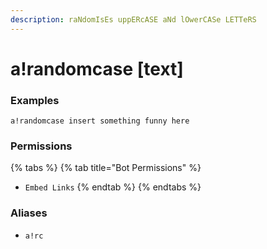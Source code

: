 ```yaml
---
description: raNdomIsEs uppERcASE aNd lOwerCASe LETTeRS
---
```


# a!randomcase \[text\]

### Examples

```text
a!randomcase insert something funny here
```

### Permissions

{% tabs %}
{% tab title="Bot Permissions" %}
* `Embed Links`
{% endtab %}
{% endtabs %}

### Aliases

* `a!rc`

